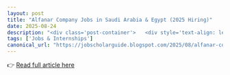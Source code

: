 ```yaml
---
layout: post
title: "Alfanar Company Jobs in Saudi Arabia & Egypt (2025 Hiring)"
date: 2025-08-24
description: "<div class='post-container'>   <div style='text-align: left;'><b>&nbsp;<div class='separator' style='clear: both; text-align: center;'><a href='https://blogger.googleusercontent.com/img/b/R29vZ2xl/AVvXsEgBWwRXDq150o26nBHLpZ7LzwBKYSn9AuClYRXwZAx-G6geVkGeOVj2zCAZwDj7R_cz0iljPYQbiO639q_fhato4frZjVbTKzeGzdKCLMsIonhTwRyVXo_yksk1MnFyToUZcSC9Gm8P16jPBqx5OZsn4R2f3T5aMt4ywjBo0ERsMZwAOdYrXL4aWlL52RY/s768/1000320200.jpg' style='margin-left: 1em; margin-right: 1em;'><img alt='Alfanar Company' border='0' src='https://blogger.googleusercontent.com/img/b/R29vZ2xl/AVvXsEgBWwRXDq150o26nBHLpZ7LzwBKYSn9AuClYRXwZAx-G6geVkGeOVj2zCAZwDj7R_cz0iljPYQbiO639q_fhato4frZjVbTKzeGzdKCLMsIonhTwRyVXo_yksk1MnFyToUZcSC9Gm8P16jPBqx5OZsn4R2f3T5aMt4ywjBo0ERsMZwAOdYrXL4aWlL52RY/s16000/1000320200.jpg' title='Alfanar Company' /></a></div><br /></b></div><div style='text-align: left;'>Alfanar is a leading Saudi company with global reach, delivering engineering, procurement and construction (EPC) solutions and manufacturing world‑class electrical products.     Headquartered in Riyadh, the company operates construction and manufacturing businesses, design and development centers, and multiple facilities across the Middle East and beyond.</div>   <p>     Recognized as a Grade I turnkey contractor, Alfanar is widely known for full‑scope project development capabilities across power, water, petrochemical, industrial, and infrastructure sectors.   </p>    <h2>Quick Overview</h2>   <table class='info-table'>     <tbody>       <tr><th>Company</th><td>Alfanar Group</td></tr>       <tr><th>Primary Locations</th><td>Saudi Arabia (HQ: Riyadh), Egypt</td></tr>       <tr><th>Who Can Apply</th><td>All nationalities</td></tr>       <tr><th>Education</th><td>Diploma / Bachelor’s / Master’s (role‑dependent)</td></tr>       <tr><th>Experience</th><td>Experienced candidates preferred (entry roles may be available)</td></tr>       <tr><th>Salary</th><td>Competitive; discussed during hiring</td></tr>     </tbody>   </table>    <h2>About Alfanar</h2>   <p>     Founded in 1976, Alfanar has grown into a multifaceted organization with strong presence across the Middle East, Europe, and Asia.     Alfanar Electric is the industrial arm, manufacturing a broad range of low, medium, and high voltage products—panels, switchgear, transformers, wiring accessories, and more—backed by quality, innovation, and sustainability.   </p>    <h2>Why Join Alfanar?</h2>   <ul>     <li>Top‑ranked turnkey EPC contractor in the region</li>     <li>End‑to‑end project capabilities across power, water, petrochemical, and infrastructure</li>     <li>Diverse career paths in engineering, manufacturing, construction, and corporate roles</li>     <li>Culture of safety, quality, innovation, and continuous improvement</li>     <li>Learning, development, and long‑term growth opportunities</li>   </ul>    <h2>Divisions &amp; Where You’ll Work</h2>   <ul>     <li><strong>Saudi Arabia:</strong> Riyadh HQ, manufacturing plants, and project sites across the Kingdom</li>     <li><strong>Egypt:</strong> Project execution, engineering support, and manufacturing functions</li>     <li><strong>Global Footprint:</strong> Additional operations, offices, and partners across the Middle East, Europe, and Asia</li>   </ul>    <h2><br /></h2>    <h2>Common Job Families</h2>   <ul class='columns-2'>     <li>Electrical, Mechanical, Civil &amp; Industrial Engineering</li>     <li>EPC Project Management &amp; Site Operations</li>     <li>Manufacturing, QA/QC &amp; HSE</li>     <li>Supply Chain, Procurement &amp; Logistics</li>     <li>R&amp;D, Design &amp; Product Development</li>     <li>IT, Digital, Finance, HR &amp; Corporate Services</li>   </ul>    <h2>Eligibility &amp; Qualifications</h2>   <ul>     <li>Relevant Diploma/Bachelor’s/Master’s degree (depending on role)</li>     <li>Experience in EPC, utilities, manufacturing, or related industries is an advantage</li>     <li>Solid technical knowledge and safety mindset for site‑based roles</li>     <li>Strong communication, teamwork, and problem‑solving skills</li>     <li>GCC experience and Arabic language skills are a plus (not mandatory)</li>   </ul>    <h2>How to Apply</h2>   <ol>     <li>Visit Alfanar’s official careers portal (button below)</li>     <li>Filter by country (Saudi Arabia / Egypt), function, or keyword</li>     <li>Review the job description and requirements</li>     <li>Prepare your updated CV and relevant certificates</li>     <li>Submit your application and track status via the portal</li>   </ol>    <h2>Benefits &amp; Work Culture</h2>   <ul>     <li>Competitive compensation with performance‑based growth</li>     <li>Medical and other region‑appropriate benefits</li>     <li>Training, certification support, and career development</li>     <li>Diverse, inclusive, and safety‑driven workplace</li>   </ul>    <div class='disclaimer'>     Disclaimer: Job availability, requirements, and benefits vary by role and location.     Always verify details on the official Alfanar careers website before applying.   </div>    <div class='apply-btn-wrap'>     <button class='apply-btn'>       Apply Now     </button>     <div class='apply-note'>You’ll be redirected to Alfanar’s official careers portal to view and apply for current openings.</div>   </div>    <h2><br /></h2><ul class='related'>   </ul> </div>"
tags: ['Jobs & Internships']
canonical_url: "https://jobscholarguide.blogspot.com/2025/08/alfanar-company-jobs-in-saudi-arabia.html"
---
```


👉 [Read full article here](https://jobscholarguide.blogspot.com/2025/08/alfanar-company-jobs-in-saudi-arabia.html)
